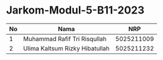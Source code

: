# Jarkom-Modul-5-B11-2023

| No | Nama | NRP |
| -------- | -------- | -------- |
| 1 | Muhammad Rafif Tri Risqullah | 5025211009 |
| 2 | Ulima Kaltsum Rizky Hibatullah | 5025211232 |
